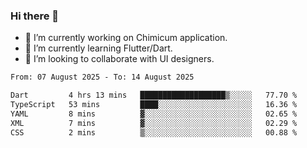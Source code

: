 ### Hi there 👋

<!--
**devcat37/devcat37** is a ✨ _special_ ✨ repository because its `README.md` (this file) appears on your GitHub profile.-->


- 🔭 I’m currently working on Chimicum application.
- 🌱 I’m currently learning Flutter/Dart.
- 👯 I’m looking to collaborate with UI designers.
<!-- - 🤔 I’m looking for help with ... -->

<!--START_SECTION:waka-->

```txt
From: 07 August 2025 - To: 14 August 2025

Dart         4 hrs 13 mins   ███████████████████▒░░░░░   77.70 %
TypeScript   53 mins         ████░░░░░░░░░░░░░░░░░░░░░   16.36 %
YAML         8 mins          ▓░░░░░░░░░░░░░░░░░░░░░░░░   02.65 %
XML          7 mins          ▓░░░░░░░░░░░░░░░░░░░░░░░░   02.29 %
CSS          2 mins          ▒░░░░░░░░░░░░░░░░░░░░░░░░   00.88 %
```

<!--END_SECTION:waka-->
